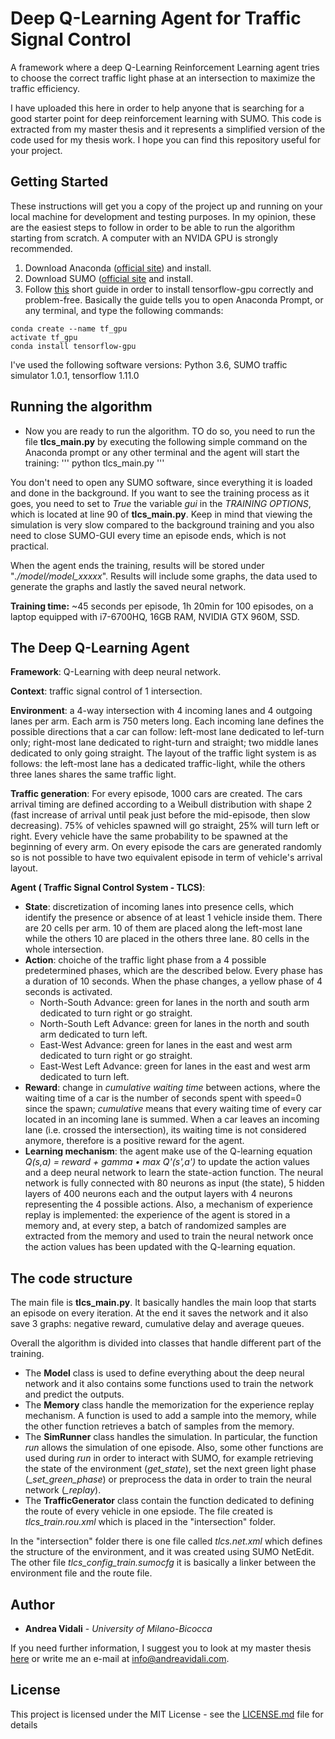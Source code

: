 # Deep Q-Learning Agent for Traffic Signal Control

A framework where a deep Q-Learning Reinforcement Learning agent tries to choose the correct traffic light phase at an intersection to maximize the traffic efficiency.

I have uploaded this here in order to help anyone that is searching for a good starter point for deep reinforcement learning with SUMO. This code is extracted from my master thesis and it represents a simplified version of the code used for my thesis work. I hope you can find this repository useful for your project.

## Getting Started

These instructions will get you a copy of the project up and running on your local machine for development and testing purposes. In my opinion, these are the easiest steps to follow in order to be able to run the algorithm starting from scratch. A computer with an NVIDA GPU is strongly recommended.

1. Download Anaconda ([official site](https://www.anaconda.com/distribution/#download-section)) and install.
2. Download SUMO ([official site](https://www.dlr.de/ts/en/desktopdefault.aspx/tabid-9883/16931_read-41000/) and install.
3. Follow [this](https://towardsdatascience.com/tensorflow-gpu-installation-made-easy-use-conda-instead-of-pip-52e5249374bc) short guide in order to install tensorflow-gpu correctly and problem-free. Basically the guide tells you to open Anaconda Prompt, or any terminal, and type the following commands:
```
conda create --name tf_gpu
activate tf_gpu
conda install tensorflow-gpu
```

I've used the following software versions: Python 3.6, SUMO traffic simulator 1.0.1, tensorflow 1.11.0

## Running the algorithm

- Now you are ready to run the algorithm. TO do so, you need to run the file **tlcs_main.py** by executing the following simple command on the Anaconda prompt or any other terminal and the agent will start the training:
'''
python tlcs_main.py
'''

You don't need to open any SUMO software, since everything it is loaded and done in the background. If you want to see the training process as it goes, you need to set to *True* the variable *gui* in the *TRAINING OPTIONS*, which is located at line 90 of **tlcs_main.py**. Keep in mind that viewing the simulation is very slow compared to the background training and you also need to close SUMO-GUI every time an episode ends, which is not practical.

When the agent ends the training, results will be stored under "*./model/model_xxxxx*". Results will include some graphs, the data used to generate the graphs and lastly the saved neural network.

**Training time:** ~45 seconds per episode, 1h 20min for 100 episodes, on a laptop equipped with i7-6700HQ, 16GB RAM, NVIDIA GTX 960M, SSD.

## The Deep Q-Learning Agent

**Framework**: Q-Learning with deep neural network.

**Context**: traffic signal control of 1 intersection.

**Environment**: a 4-way intersection with 4 incoming lanes and 4 outgoing lanes per arm. Each arm is 750 meters long. Each incoming lane defines the possible directions that a car can follow: left-most lane dedicated to lef-turn only; right-most lane dedicated to right-turn and straight; two middle lanes dedicated to only going straight. The layout of the traffic light system is as follows: the left-most lane has a dedicated traffic-light, while the others three lanes shares the same traffic light.

**Traffic generation**: For every episode, 1000 cars are created. The cars arrival timing are defined according to a Weibull distribution with shape 2 (fast increase of arrival until peak just before the mid-episode, then slow decreasing). 75% of vehicles spawned will go straight, 25% will turn left or right. Every vehicle have the same probability to be spawned at the beginning of every arm. On every episode the cars are generated randomly so is not possible to have two equivalent episode in term of vehicle's arrival layout.

**Agent ( Traffic Signal Control System - TLCS)**:
- **State**: discretization of incoming lanes into presence cells, which identify the presence or absence of at least 1 vehicle inside them. There are 20 cells per arm. 10 of them are placed along the left-most lane while the others 10 are placed in the others three lane. 80 cells in the whole intersection.
- **Action**: choiche of the traffic light phase from a 4 possible predetermined phases, which are the described below. Every phase has a duration of 10 seconds. When the phase changes, a yellow phase of 4 seconds is activated.
  - North-South Advance: green for lanes in the north and south arm dedicated to turn right or go straight.
  - North-South Left Advance: green for lanes in the north and south arm dedicated to turn left. 
  - East-West Advance: green for lanes in the east and west arm dedicated to turn right or go straight.
  - East-West Left Advance: green for lanes in the east and west arm dedicated to turn left. 
- **Reward**: change in *cumulative waiting time* between actions, where the waiting time of a car is the number of seconds spent with speed=0 since the spawn; *cumulative* means that every waiting time of every car located in an incoming lane is summed. When a car leaves an incoming lane (i.e. crossed the intersection), its waiting time is not considered anymore, therefore is a positive reward for the agent.
- **Learning mechanism**: the agent make use of the Q-learning equation *Q(s,a) = reward + gamma • max Q'(s',a')* to update the action values and a deep neural network to learn the state-action function. The neural network is fully connected with 80 neurons as input (the state), 5 hidden layers of 400 neurons each and the output layers with 4 neurons representing the 4 possible actions. Also, a mechanism of experience replay is implemented: the experience of the agent is stored in a memory and, at every step, a batch of randomized samples are extracted from the memory and used to train the neural network once the action values has been updated with the Q-learning equation.

## The code structure

The main file is **tlcs_main.py**. It basically handles the main loop that starts an episode on every iteration. At the end it saves the network and it also save 3 graphs: negative reward, cumulative delay and average queues. 

Overall the algorithm is divided into classes that handle different part of the training.
- The **Model** class is used to define everything about the deep neural network and it also contains some functions used to train the network and predict the outputs.
- The **Memory** class handle the memorization for the experience replay mechanism. A function is used to add a sample into the memory, while the other function retrieves a batch of samples from the memory.
- The **SimRunner** class handles the simulation. In particular, the function *run* allows the simulation of one episode. Also, some other functions are used during *run* in order to interact with SUMO, for example retrieving the state of the environment (*get_state*), set the next green light phase (*_set_green_phase*) or preprocess the data in order to train the neural network (*_replay*).
- The **TrafficGenerator** class contain the function dedicated to defining the route of every vehicle in one epsiode. The file created is *tlcs_train.rou.xml* which is placed in the "intersection" folder.

In the "intersection" folder there is one file called *tlcs.net.xml* which defines the structure of the environment, and it was created using SUMO NetEdit. The other file *tlcs_config_train.sumocfg* it is basically a linker between the environment file and the route file. 

## Author

* **Andrea Vidali** - *University of Milano-Bicocca*

If you need further information, I suggest you to look at my master thesis [here](https://www.dropbox.com/s/aqhdp0q6qhpx8q9/780747_Vidali_tesi.pdf?dl=0) or write me an e-mail at info@andreavidali.com.

## License

This project is licensed under the MIT License - see the [LICENSE.md](LICENSE.md) file for details

